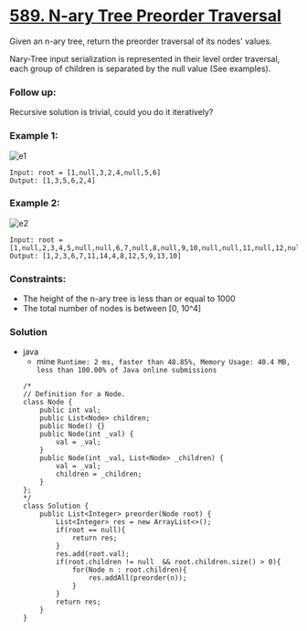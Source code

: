 # [589. N-ary Tree Preorder Traversal](https://leetcode.com/problems/n-ary-tree-preorder-traversal/)

Given an n-ary tree, return the preorder traversal of its nodes' values.

Nary-Tree input serialization is represented in their level order traversal, each group of children is separated by the null value (See examples).

 

### Follow up:

Recursive solution is trivial, could you do it iteratively?

 

### Example 1:
![e1](https://assets.leetcode.com/uploads/2018/10/12/narytreeexample.png)

```
Input: root = [1,null,3,2,4,null,5,6]
Output: [1,3,5,6,2,4]
```

### Example 2:
![e2](https://assets.leetcode.com/uploads/2019/11/08/sample_4_964.png)

```
Input: root = [1,null,2,3,4,5,null,null,6,7,null,8,null,9,10,null,null,11,null,12,null,13,null,null,14]
Output: [1,2,3,6,7,11,14,4,8,12,5,9,13,10]
```

### Constraints:
* The height of the n-ary tree is less than or equal to 1000
* The total number of nodes is between [0, 10^4]


### Solution
* java
  * mine `Runtime: 2 ms, faster than 48.85%, Memory Usage: 40.4 MB, less than 100.00% of Java online submissions`
  ```
  /*
  // Definition for a Node.
  class Node {
      public int val;
      public List<Node> children;
      public Node() {}
      public Node(int _val) {
          val = _val;
      }
      public Node(int _val, List<Node> _children) {
          val = _val;
          children = _children;
      }
  };
  */
  class Solution {
      public List<Integer> preorder(Node root) {
          List<Integer> res = new ArrayList<>();
          if(root == null){
              return res;
          }
          res.add(root.val);
          if(root.children != null  && root.children.size() > 0){
              for(Node n : root.children){
                  res.addAll(preorder(n));
              }
          }
          return res;
      }
  }
  ```
